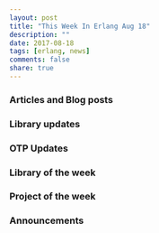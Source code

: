 ```yaml
---
layout: post
title: "This Week In Erlang Aug 18"
description: ""
date: 2017-08-18
tags: [erlang, news]
comments: false
share: true
---
```



### Articles and Blog posts
 
### Library updates

### OTP Updates

### Library of the week

### Project of the week

### Announcements
